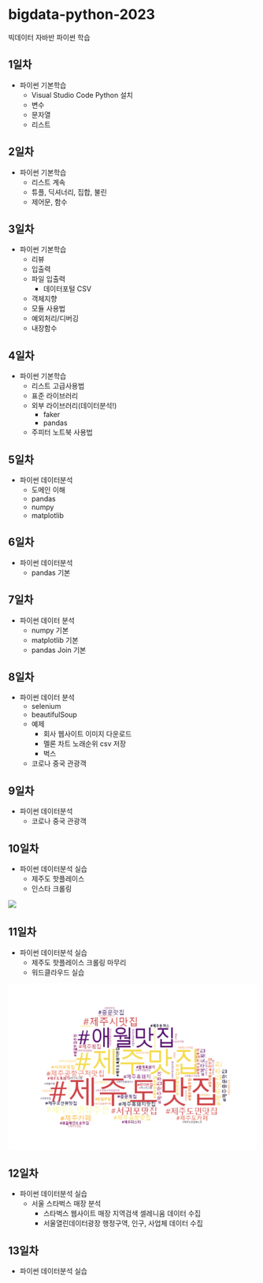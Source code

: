# bigdata-python-2023
빅데이터 자바반 파이썬 학습

## 1일차
 - 파이썬 기본학습
    - Visual Studio Code Python 설치
    - 변수
    - 문자열
    - 리스트

## 2일차
 - 파이썬 기본학습
   - 리스트 계속
   - 튜플, 딕셔너리, 집합, 불린
   - 제어문, 함수

## 3일차
 - 파이썬 기본학습
   - 리뷰
   - 입출력
   - 파일 입출력
      - 데이터포털 CSV
   - 객체지향
   - 모듈 사용법
   - 예외처리/디버깅
   - 내장함수

## 4일차
 - 파이썬 기본학습
   - 리스트 고급사용법
   - 표준 라이브러리
   - 외부 라이브러리(데이터분석!)
      - faker
      - pandas
   - 주피터 노트북 사용법

## 5일차
 - 파이썬 데이터분석
   - 도메인 이해
   - pandas
   - numpy
   - matplotlib

## 6일차
 - 파이썬 데이터분석
   - pandas 기본

## 7일차
 - 파이썬 데이터 분석
   - numpy 기본
   - matplotlib 기본
   - pandas Join 기본

## 8일차
 - 파이썬 데이터 분석
   - selenium
   - beautifulSoup
   - 예제
      - 회사 웹사이트 이미지 다운로드
      - 멜론 차트 노래순위 csv 저장
      - 벅스
   - 코로나 중국 관광객

## 9일차
 - 파이썬 데이터분석
   - 코로나 중국 관광객

## 10일차
 - 파이썬 데이터분석 실습
   - 제주도 핫플레이스
   - 인스타 크롤링
 <img src='https://raw.githubusercontent.com/ldj8196/bigdata-python-2023/main/images/인스타크롤링.gif'/>

## 11일차
 - 파이썬 데이터분석 실습
   - 제주도 핫플레이스 크롤링 마무리
   - 워드클라우드 실습
<img src='https://raw.githubusercontent.com/ldj8196/bigdata-python-2023/main/images/제주맛집_워드클라우드.png'/>

## 12일차
 - 파이썬 데이터분석 실습
   - 서울 스타벅스 매장 분석
      - 스타벅스 웹사이트 매장 지역검색 셀레니움 데이터 수집
      - 서울열린데이터광장 행정구역, 인구, 사업체 데이터 수집

## 13일차
 - 파이썬 데이터분석 실습